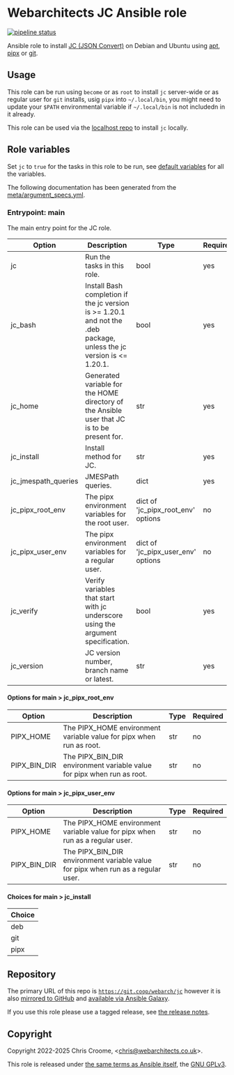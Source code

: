 # Webarchitects JC Ansible role

[![pipeline status](https://git.coop/webarch/jc/badges/main/pipeline.svg)](https://git.coop/webarch/jc/-/commits/main)

Ansible role to install [JC (JSON Convert)](https://github.com/kellyjonbrazil/jc) on Debian and Ubuntu using [apt](https://github.com/kellyjonbrazil/jc/releases), [pipx](https://pypi.org/project/jc/) or [git](https://github.com/kellyjonbrazil/jc).

## Usage

This role can be run using `become` or as `root` to install `jc` server-wide or as regular user for `git` installs, usig `pipx` into `~/.local/bin`, you might need to update your `$PATH` environmental variable if `~/.local/bin` is not includedn in it already.

This role can be used via the [localhost repo](https://git.coop/webarch/localhost) to install `jc` locally.

## Role variables

Set `jc` to `true` for the tasks in this role to be run, see [default variables](defaults/main.yml) for all the variables.

The following documentation has been generated from the [meta/argument_specs.yml](meta/argument_specs.yml).

### Entrypoint: main

The main entry point for the JC role.

|Option|Description|Type|Required|
|---|---|---|---|
| jc | Run the tasks in this role. | bool | yes |
| jc_bash | Install Bash completion if the jc version is >= 1.20.1 and not the .deb package, unless the jc version is <= 1.20.1. | bool | yes |
| jc_home | Generated variable for the HOME directory of the Ansible user that JC is to be present for. | str | yes |
| jc_install | Install method for JC. | str | yes |
| jc_jmespath_queries | JMESPath queries. | dict | yes |
| jc_pipx_root_env | The pipx environment variables for the root user. | dict of 'jc_pipx_root_env' options | no |
| jc_pipx_user_env | The pipx environment variables for a regular user. | dict of 'jc_pipx_user_env' options | no |
| jc_verify | Verify variables that start with jc underscore using the argument specification. | bool | yes |
| jc_version | JC version number, branch name or latest. | str | yes |

#### Options for main > jc_pipx_root_env

|Option|Description|Type|Required|
|---|---|---|---|
| PIPX_HOME | The PIPX_HOME environment variable value for pipx when run as root. | str | no |
| PIPX_BIN_DIR | The PIPX_BIN_DIR environment variable value for pipx when run as root. | str | no |

#### Options for main > jc_pipx_user_env

|Option|Description|Type|Required|
|---|---|---|---|
| PIPX_HOME | The PIPX_HOME environment variable value for pipx when run as a regular user. | str | no |
| PIPX_BIN_DIR | The PIPX_BIN_DIR environment variable value for pipx when run as a regular user. | str | no |

#### Choices for main > jc_install

|Choice|
|---|
| deb |
| git |
| pipx |

## Repository

The primary URL of this repo is [`https://git.coop/webarch/jc`](https://git.coop/webarch/jc) however it is also [mirrored to GitHub](https://github.com/webarch-coop/ansible-role-jc) and [available via Ansible Galaxy](https://galaxy.ansible.com/chriscroome/jc).

If you use this role please use a tagged release, see [the release notes](https://git.coop/webarch/jc/-/releases).

## Copyright

Copyright 2022-2025 Chris Croome, &lt;[chris@webarchitects.co.uk](mailto:chris@webarchitects.co.uk)&gt;.

This role is released under [the same terms as Ansible itself](https://github.com/ansible/ansible/blob/devel/COPYING), the [GNU GPLv3](LICENSE).
